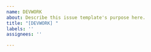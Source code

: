```yaml
---
name: DEVWORK
about: Describe this issue template's purpose here.
title: "[DEVWORK] "
labels: ''
assignees: ''

---
```



